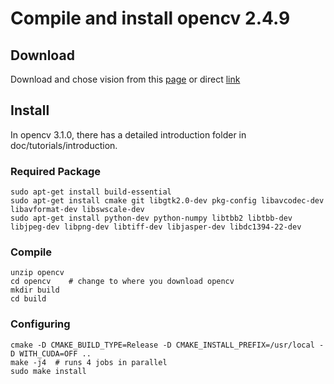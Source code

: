 # Compile and install opencv 2.4.9

## Download
Download and chose vision from this [page](https://sourceforge.net/projects/opencvlibrary/files/opencv-unix/2.4.9/) or direct [link](http://downloads.sourceforge.net/project/opencvlibrary/opencv-unix/2.4.9/opencv-2.4.9.zip?r=https%3A%2F%2Fsourceforge.net%2Fprojects%2Fopencvlibrary%2Ffiles%2Fopencv-unix%2F2.4.9%2F&ts=1475418484&use_mirror=nchc)

## Install
In opencv 3.1.0, there has a detailed introduction folder in doc/tutorials/introduction. 

### Required Package
```
sudo apt-get install build-essential
sudo apt-get install cmake git libgtk2.0-dev pkg-config libavcodec-dev libavformat-dev libswscale-dev
sudo apt-get install python-dev python-numpy libtbb2 libtbb-dev libjpeg-dev libpng-dev libtiff-dev libjasper-dev libdc1394-22-dev
```

### Compile
```
unzip opencv 
cd opencv    # change to where you download opencv
mkdir build
cd build
```

### Configuring
```
cmake -D CMAKE_BUILD_TYPE=Release -D CMAKE_INSTALL_PREFIX=/usr/local -D WITH_CUDA=OFF ..
make -j4  # runs 4 jobs in parallel
sudo make install
```

